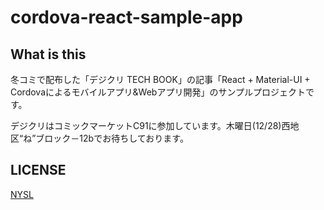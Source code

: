 # cordova-react-sample-app

## What is this

冬コミで配布した「デジクリ TECH BOOK」の記事「React + Material-UI + Cordovaによるモバイルアプリ&Webアプリ開発」のサンプルプロジェクトです。

デジクリはコミックマーケットC91に参加しています。木曜日(12/28)西地区“ね”ブロック－12bでお待ちしております。

## LICENSE

[NYSL](LICENSE)